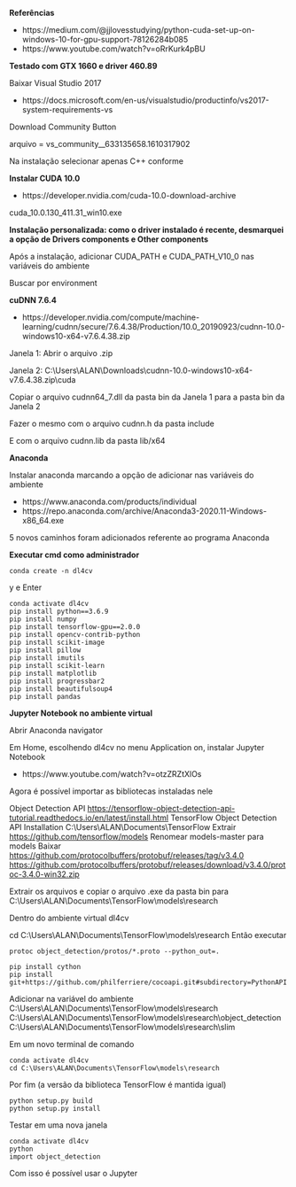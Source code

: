 <p><b>Referências</b></p>
<ul>
<li>https://medium.com/@jjlovesstudying/python-cuda-set-up-on-windows-10-for-gpu-support-78126284b085</li>
<li>https://www.youtube.com/watch?v=oRrKurk4pBU</li>
</ul>

<p><b>Testado com GTX 1660 e driver 460.89</b></p>

<p>Baixar Visual Studio 2017</p>
<ul><li>https://docs.microsoft.com/en-us/visualstudio/productinfo/vs2017-system-requirements-vs</li></ul>
<p>Download Community Button</p>
<p>arquivo = vs_community__633135658.1610317902</p>
<p>Na instalação selecionar apenas C++ conforme</p>
<p><b>Instalar CUDA 10.0</b></p>
<ul><li>https://developer.nvidia.com/cuda-10.0-download-archive</li></ul>
<p>cuda_10.0.130_411.31_win10.exe</p>
<p><b>Instalação personalizada: como o driver instalado é recente, desmarquei a opção de Drivers components e Other components</b></p>
<p>Após a instalação, adicionar CUDA_PATH e CUDA_PATH_V10_0 nas variáveis do ambiente</p>
<p>Buscar por environment</p>

<p><b>cuDNN 7.6.4</b></p>
<ul><li>https://developer.nvidia.com/compute/machine-learning/cudnn/secure/7.6.4.38/Production/10.0_20190923/cudnn-10.0-windows10-x64-v7.6.4.38.zip</li></ul>
<p>Janela 1: Abrir o arquivo .zip</p>
<p>Janela 2: C:\Users\ALAN\Downloads\cudnn-10.0-windows10-x64-v7.6.4.38.zip\cuda</p>

<p>Copiar o arquivo cudnn64_7.dll da pasta bin da Janela 1 para a pasta bin da Janela 2</p>
<p>Fazer o mesmo com o arquivo cudnn.h da pasta include</p>
<p>E com o arquivo cudnn.lib da pasta lib/x64</p>

<p><b>Anaconda</b></p>
<p>Instalar anaconda marcando a opção de adicionar nas variáveis do ambiente
<ul><li>https://www.anaconda.com/products/individual</li>
<li>https://repo.anaconda.com/archive/Anaconda3-2020.11-Windows-x86_64.exe</li></ul>
<p>5 novos caminhos foram adicionados referente ao programa Anaconda</p>

<p><b>Executar cmd como administrador</b></p>

```
conda create -n dl4cv
```

y e Enter

```
conda activate dl4cv
pip install python==3.6.9
pip install numpy
pip install tensorflow-gpu==2.0.0
pip install opencv-contrib-python
pip install scikit-image
pip install pillow
pip install imutils
pip install scikit-learn
pip install matplotlib
pip install progressbar2
pip install beautifulsoup4
pip install pandas
```

<p><b>Jupyter Notebook no ambiente virtual</b></p>
<p>Abrir Anaconda navigator</p>
<p>Em Home, escolhendo dl4cv no menu Application on, instalar Jupyter Notebook</p>
<ul><li>https://www.youtube.com/watch?v=otzZRZtXlOs</li></ul>
<p>Agora é possível importar as bibliotecas instaladas nele</p>

Object Detection API
https://tensorflow-object-detection-api-tutorial.readthedocs.io/en/latest/install.html
TensorFlow Object Detection API Installation
C:\Users\ALAN\Documents\TensorFlow
Extrair https://github.com/tensorflow/models
Renomear models-master para models
Baixar
https://github.com/protocolbuffers/protobuf/releases/tag/v3.4.0
https://github.com/protocolbuffers/protobuf/releases/download/v3.4.0/protoc-3.4.0-win32.zip

Extrair os arquivos e copiar o arquivo .exe da pasta bin para
C:\Users\ALAN\Documents\TensorFlow\models\research

Dentro do ambiente virtual dl4cv

cd C:\Users\ALAN\Documents\TensorFlow\models\research
Então executar

```
protoc object_detection/protos/*.proto --python_out=.
```

```
pip install cython
pip install git+https://github.com/philferriere/cocoapi.git#subdirectory=PythonAPI
```

Adicionar na variável do ambiente
C:\Users\ALAN\Documents\TensorFlow\models\research
C:\Users\ALAN\Documents\TensorFlow\models\research\object_detection
C:\Users\ALAN\Documents\TensorFlow\models\research\slim

Em um novo terminal de comando

```
conda activate dl4cv
cd C:\Users\ALAN\Documents\TensorFlow\models\research
```

Por fim (a versão da biblioteca TensorFlow é mantida igual)

```
python setup.py build
python setup.py install
```

Testar em uma nova janela

```
conda activate dl4cv
python
import object_detection
```

Com isso é possível usar o Jupyter
